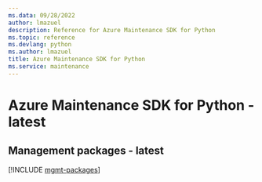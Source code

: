 ```yaml
---
ms.data: 09/28/2022
author: lmazuel
description: Reference for Azure Maintenance SDK for Python
ms.topic: reference
ms.devlang: python
ms.author: lmazuel
title: Azure Maintenance SDK for Python
ms.service: maintenance
---
```

# Azure Maintenance SDK for Python - latest

## Management packages - latest
[!INCLUDE [mgmt-packages](maintenance-mgmt-index.md)]